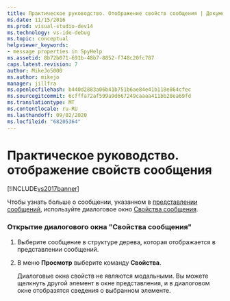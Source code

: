 ```yaml
---
title: Практическое руководство. Отображение свойств сообщения | Документация Майкрософт
ms.date: 11/15/2016
ms.prod: visual-studio-dev14
ms.technology: vs-ide-debug
ms.topic: conceptual
helpviewer_keywords:
- message properties in SpyHelp
ms.assetid: 8b72b071-691b-48b7-8852-f748c20fc787
caps.latest.revision: 7
author: MikeJo5000
ms.author: mikejo
manager: jillfra
ms.openlocfilehash: b440d2883a06b41b751b6ae84e41b118e864cfec
ms.sourcegitcommit: 6cfffa72af599a9d667249caaaa411bb28ea69fd
ms.translationtype: MT
ms.contentlocale: ru-RU
ms.lasthandoff: 09/02/2020
ms.locfileid: "68205364"
---
```

# <a name="how-to-display-message-properties"></a>Практическое руководство. отображение свойств сообщения
[!INCLUDE[vs2017banner](../includes/vs2017banner.md)]

Чтобы узнать больше о сообщении, указанном в [представлении сообщений](../debugger/messages-view.md), используйте диалоговое окно [Свойства сообщения](../debugger/message-properties-dialog-box.md).  
  
### <a name="to-open-a-message-properties-dialog-box"></a>Открытие диалогового окна "Свойства сообщения"  
  
1. Выберите сообщение в структуре дерева, которая отображается в представлении сообщений.  
  
2. В меню **Просмотр** выберите команду **Свойства**.  
  
   Диалоговые окна свойств не являются модальными. Вы можете щелкнуть другой элемент в окне представления, и в диалоговом окне отобразятся сведения о выбранном элементе.
